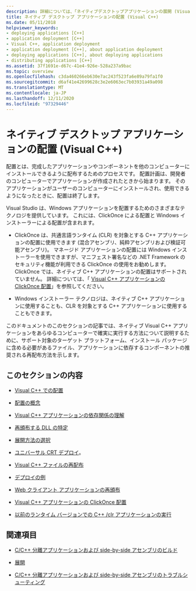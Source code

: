 ```yaml
---
description: 詳細については、「ネイティブデスクトップアプリケーションの展開 (Visual C++)」を参照してください。
title: ネイティブ デスクトップ アプリケーションの配置 (Visual C++)
ms.date: 05/11/2018
helpviewer_keywords:
- deploying applications [C++]
- application deployment [C++]
- Visual C++, application deployment
- application deployment [C++], about application deployment
- deploying applications [C++], about deploying applications
- distributing applications [C++]
ms.assetid: 37f1691e-d67c-41e4-926e-528a237a9bac
ms.topic: overview
ms.openlocfilehash: c3da460266eb630e7ac243f523fa6e89a79fa1f0
ms.sourcegitcommit: d6af41e42699628c3e2e6063ec7b03931a49a098
ms.translationtype: MT
ms.contentlocale: ja-JP
ms.lasthandoff: 12/11/2020
ms.locfileid: "97329446"
---
```

# <a name="deploying-native-desktop-applications-visual-c"></a>ネイティブ デスクトップ アプリケーションの配置 (Visual C++)

配置とは、完成したアプリケーションやコンポーネントを他のコンピューターにインストールできるように配布するためのプロセスです。 配置計画は、開発者のコンピューターでアプリケーションが作成されたときから始まります。 そのアプリケーションがユーザーのコンピューターにインストールされ、使用できるようになったときに、配置は終了します。

Visual Studio は、Windows アプリケーションを配置するためのさまざまなテクノロジを提供しています。 これには、ClickOnce による配置と Windows インストーラーによる配置が含まれます。

- ClickOnce は、共通言語ランタイム (CLR) を対象とする C++ アプリケーションの配置に使用できます (混合アセンブリ、純粋アセンブリおよび検証可能アセンブリ)。 マネージド アプリケーションの配置には Windows インストーラーを使用できますが、マニフェスト署名などの .NET Framework のセキュリティ機能が利用できる ClickOnce の使用をお勧めします。 ClickOnce では、ネイティブ C++ アプリケーションの配置はサポートされていません。 詳細については、「 [Visual C++ アプリケーションの ClickOnce 配置](clickonce-deployment-for-visual-cpp-applications.md)」を参照してください。

- Windows インストーラー テクノロジは、ネイティブ C++ アプリケーションに使用することも、CLR を対象とする C++ アプリケーションに使用することもできます。

このドキュメントのこのセクションの記事では、ネイティブ Visual C++ アプリケーションをあらゆるコンピューターで確実に実行する方法について説明するために、サポート対象のターゲット プラットフォーム、インストール パッケージに含める必要があるファイル、アプリケーションに依存するコンポーネントの推奨される再配布方法を示します。

## <a name="in-this-section"></a>このセクションの内容

- [Visual C++ での配置](deployment-in-visual-cpp.md)

- [配置の概念](deployment-concepts.md)

- [Visual C++ アプリケーションの依存関係の理解](understanding-the-dependencies-of-a-visual-cpp-application.md)

- [再頒布する DLL の特定](determining-which-dlls-to-redistribute.md)

- [展開方法の選択](choosing-a-deployment-method.md)

- [ユニバーサル CRT デプロイ](universal-crt-deployment.md)。

- [Visual C++ ファイルの再配布](redistributing-visual-cpp-files.md)

- [デプロイの例](deployment-examples.md)

- [Web クライアント アプリケーションの再頒布](redistributing-web-client-applications.md)

- [Visual C++ アプリケーションの ClickOnce 配置](clickonce-deployment-for-visual-cpp-applications.md)

- [以前のランタイム バージョンでの C++ /clr アプリケーションの実行](running-a-cpp-clr-application-on-a-previous-runtime-version.md)

## <a name="related-sections"></a>関連項目

- [C/C++ 分離アプリケーションおよび side-by-side アセンブリのビルド](../build/building-c-cpp-isolated-applications-and-side-by-side-assemblies.md)

- [展開](/dotnet/framework/deployment/index)

- [C/C++ 分離アプリケーションおよび side-by-side アセンブリのトラブルシューティング](../build/troubleshooting-c-cpp-isolated-applications-and-side-by-side-assemblies.md)
